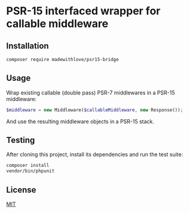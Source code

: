 # PSR-15 interfaced wrapper for callable middleware

## Installation

```bash
composer require madewithlove/psr15-bridge
```

## Usage

Wrap existing callable (double pass) PSR-7 middlewares in a PSR-15 middleware:

```php
$middleware = new Middleware($callableMiddleware, new Response());
```

And use the resulting middleware objects in a PSR-15 stack.

## Testing

After cloning this project, install its dependencies and run the test suite:

```bash
composer install
vendor/bin/phpunit
```

## License

[MIT](LICENSE)
